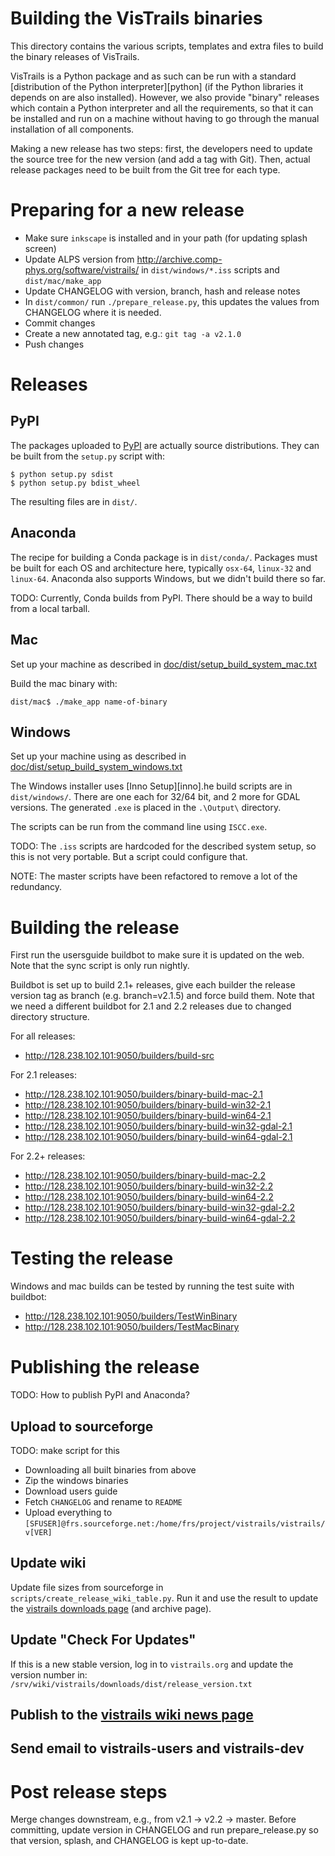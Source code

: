 # Building the VisTrails binaries

This directory contains the various scripts, templates and extra files to build
the binary releases of VisTrails.

VisTrails is a Python package and as such can be run with a standard
[distribution of the Python interpreter][python] (if the Python libraries it
depends on are also installed). However, we also provide "binary" releases
which contain a Python interpreter and all the requirements, so that it can be
installed and run on a machine without having to go through the manual
installation of all components.

Making a new release has two steps: first, the developers need to update the
source tree for the new version (and add a tag with Git). Then, actual release
packages need to be built from the Git tree for each type.

# Preparing for a new release

* Make sure `inkscape` is installed and in your path (for updating splash screen)
* Update ALPS version from http://archive.comp-phys.org/software/vistrails/
  in `dist/windows/*.iss` scripts and `dist/mac/make_app`
* Update CHANGELOG with version, branch, hash and release notes
* In `dist/common/` run `./prepare_release.py`, this updates the values
  from CHANGELOG where it is needed.
* Commit changes
* Create a new annotated tag, e.g.: `git tag -a v2.1.0`
* Push changes

# Releases

## PyPI

The packages uploaded to [PyPI](pypi) are actually source distributions. They
can be built from the `setup.py`  script with:

    $ python setup.py sdist
    $ python setup.py bdist_wheel

The resulting files are in `dist/`.

## Anaconda

The recipe for building a Conda package is in `dist/conda/`. Packages must be
built for each OS and architecture here, typically `osx-64`, `linux-32` and
`linux-64`. Anaconda also supports Windows, but we didn't build there so far.

TODO: Currently, Conda builds from PyPI. There should be a way to build from a
local tarball.

## Mac

Set up your machine as described in [doc/dist/setup_build_system_mac.txt](doc/dist/setup_build_system_mac.txt)

Build the mac binary with:

    dist/mac$ ./make_app name-of-binary

## Windows

Set up your machine using as described in [doc/dist/setup_build_system_windows.txt](doc/dist/setup_build_system_windows.txt)

The Windows installer uses [Inno Setup][inno].he build scripts are in
`dist/windows/`. There are one each for 32/64 bit, and 2 more for GDAL versions.
The generated `.exe` is placed in the `.\Output\` directory.

The scripts can be run from the command line using `ISCC.exe`.

TODO: The `.iss` scripts are hardcoded for the described system setup, so this
is not very portable. But a script could configure that.

NOTE: The master scripts have been refactored to remove a lot of the redundancy.

# Building the release

First run the usersguide buildbot to make sure it is updated on the web. Note
that the sync script is only run nightly.

Buildbot is set up to build 2.1+ releases, give each builder the release
version tag as branch (e.g. branch=v2.1.5) and force build them. Note that we need
a different buildbot for 2.1 and 2.2 releases due to changed directory structure.

For all releases:

* http://128.238.102.101:9050/builders/build-src

For 2.1 releases:

* http://128.238.102.101:9050/builders/binary-build-mac-2.1
* http://128.238.102.101:9050/builders/binary-build-win32-2.1
* http://128.238.102.101:9050/builders/binary-build-win64-2.1
* http://128.238.102.101:9050/builders/binary-build-win32-gdal-2.1
* http://128.238.102.101:9050/builders/binary-build-win64-gdal-2.1

For 2.2+ releases:

* http://128.238.102.101:9050/builders/binary-build-mac-2.2
* http://128.238.102.101:9050/builders/binary-build-win32-2.2
* http://128.238.102.101:9050/builders/binary-build-win64-2.2
* http://128.238.102.101:9050/builders/binary-build-win32-gdal-2.2
* http://128.238.102.101:9050/builders/binary-build-win64-gdal-2.2

# Testing the release

Windows and mac builds can be tested by running the test suite with buildbot:

*  http://128.238.102.101:9050/builders/TestWinBinary
*  http://128.238.102.101:9050/builders/TestMacBinary

# Publishing the release

TODO: How to publish PyPI and Anaconda?

## Upload to sourceforge

TODO: make script for this

* Downloading all built binaries from above
* Zip the windows binaries
* Download users guide
* Fetch `CHANGELOG` and rename to `README`
* Upload everything to `[SFUSER]@frs.sourceforge.net:/home/frs/project/vistrails/vistrails/v[VER]`

## Update wiki

Update file sizes from sourceforge in `scripts/create_release_wiki_table.py`.
Run it and use the result to update the
[vistrails downloads page](http://www.vistrails.org/index.php/Downloads) (and archive page).

## Update "Check For Updates"

If this is a new stable version, log in to `vistrails.org` and update the version number in:
`/srv/wiki/vistrails/downloads/dist/release_version.txt`

## Publish to the [vistrails wiki news page](http://www.vistrails.org/index.php/Main_Page)

## Send email to vistrails-users and vistrails-dev

# Post release steps

Merge changes downstream, e.g., from v2.1 -> v2.2 -> master. Before committing, update version
in CHANGELOG and run prepare_release.py so that version, splash, and CHANGELOG is kept up-to-date.
